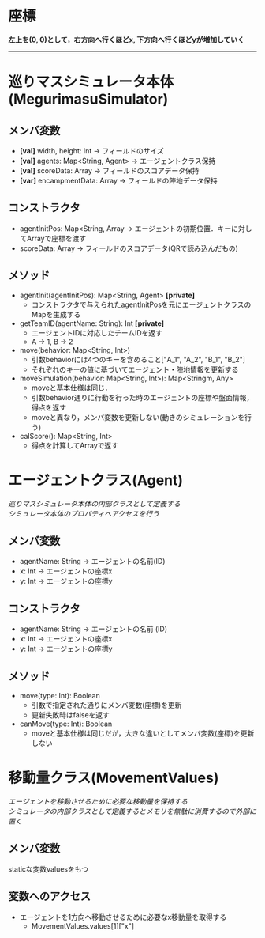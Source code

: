 # 座標
**左上を(0, 0)として，右方向へ行くほどx, 下方向へ行くほどyが増加していく**


***
# 巡りマスシミュレータ本体(MegurimasuSimulator)

## メンバ変数
- **[val]** width, height: Int → フィールドのサイズ
- **[val]** agents: Map<String, Agent> → エージェントクラス保持
- **[val]** scoreData: Array → フィールドのスコアデータ保持
- **[var]** encampmentData: Array → フィールドの陣地データ保持

## コンストラクタ
- agentInitPos: Map<String, Array<Int> → エージェントの初期位置．キーに対してArrayで座標を渡す
- scoreData: Array → フィールドのスコアデータ(QRで読み込んだもの)

## メソッド
- agentInit(agentInitPos): Map<String, Agent> **[private]**
	- コンストラクタで与えられたagentInitPosを元にエージェントクラスのMapを生成する
- getTeamID(agentName: String): Int **[private]**
	- エージェントIDに対応したチームIDを返す
	- A -> 1, B -> 2
- move(behavior: Map<String, Int>)
	- 引数behaviorには4つのキーを含めること["A_1", "A_2", "B_1", "B_2"]
	- それぞれのキーの値に基づいてエージェント・陣地情報を更新する
- moveSimulation(behavior: Map<String, Int>): Map<Stringm, Any>
	- moveと基本仕様は同じ．
	- 引数behavior通りに行動を行った時のエージェントの座標や盤面情報，得点を返す
	- moveと異なり，メンバ変数を更新しない(動きのシミュレーションを行う)
- calScore(): Map<String, Int>
	- 得点を計算してArrayで返す


# エージェントクラス(Agent)
*巡りマスシミュレータ本体の内部クラスとして定義する*  
*シミュレータ本体のプロパティへアクセスを行う*

## メンバ変数
- agentName: String → エージェントの名前(ID)
- x: Int → エージェントの座標x
- y: Int → エージェントの座標y

## コンストラクタ
- agentName: String → エージェントの名前 (ID)
- x: Int → エージェントの座標x
- y: Int → エージェントの座標y

## メソッド
- move(type: Int): Boolean
	- 引数で指定された通りにメンバ変数(座標)を更新
	- 更新失敗時はfalseを返す
- canMove(type: Int): Boolean
	- moveと基本仕様は同じだが，大きな違いとしてメンバ変数(座標)を更新しない

# 移動量クラス(MovementValues)
*エージェントを移動させるために必要な移動量を保持する*  
*シミュレータの内部クラスとして定義するとメモリを無駄に消費するので外部に置く*


## メンバ変数
staticな変数valuesをもつ

## 変数へのアクセス
- エージェントを1方向へ移動させるために必要なx移動量を取得する
	- MovementValues.values[1]["x"]
